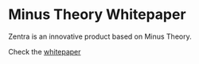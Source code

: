 # Minus Theory Whitepaper

Zentra is an innovative product based on Minus Theory.

Check the [whitepaper](minus_theory.pdf)
